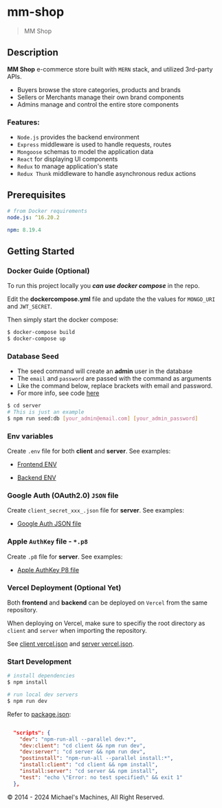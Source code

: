 # mm-shop

> MM Shop

## Description

**MM Shop** e-commerce store built with `MERN` stack, and utilized 3rd-party APIs.

- Buyers browse the store categories, products and brands
- Sellers or Merchants manage their own brand components
- Admins manage and control the entire store components

### Features:

- `Node.js` provides the backend environment
- `Express` middleware is used to handle requests, routes
- `Mongoose` schemas to model the application data
- `React` for displaying UI components
- `Redux` to manage application's state
- `Redux Thunk` middleware to handle asynchronous redux actions

## Prerequisites

```yaml
# from Docker requirements
node.js: ^16.20.2

npm: 8.19.4
```

## Getting Started

### Docker Guide (Optional)

To run this project locally you **_can use docker compose_** in the repo.

Edit the **dockercompose.yml** file and update the the values for `MONGO_URI` and `JWT_SECRET`.

Then simply start the docker compose:

```bash
$ docker-compose build
$ docker-compose up
```

### Database Seed

- The seed command will create an **admin** user in the database
- The `email` and `password` are passed with the command as arguments
- Like the command below, replace brackets with email and password.
- For more info, see code [here](server/utils/seed.js)

```bash
$ cd server
# This is just an example
$ npm run seed:db [your_admin@email.com] [your_admin_password]
```

### Env variables

Create `.env` file for both **client** and **server**. See examples:

- [Frontend ENV](client/.env.example)

- [Backend ENV](server/.env.example)

### Google Auth (OAuth2.0) `JSON` file

Create `client_secret_xxx_.json` file for **server**. See examples:

- [Google Auth JSON file](server/client_secret.apps.googleusercontent.com.json.example)

### Apple `AuthKey` file - `*.p8`

Create `.p8` file for **server**. See examples:

- [Apple AuthKey P8 file](server/AuthKey_8MWT8952R5.p8.example)

### Vercel Deployment (Optional Yet)

Both **frontend** and **backend** can be deployed on `Vercel` from the same repository.

When deploying on Vercel, make sure to specifiy the root directory as `client` and `server` when importing the repository.

See [client vercel.json](client/vercel.json) and [server vercel.json](server/vercel.json).

### Start Development

```bash
# install dependencies
$ npm install

# run local dev servers
$ npm run dev
```

Refer to [package.json](package.json):

```json

  "scripts": {
    "dev": "npm-run-all --parallel dev:*",
    "dev:client": "cd client && npm run dev",
    "dev:server": "cd server && npm run dev",
    "postinstall": "npm-run-all --parallel install:*",
    "install:client": "cd client && npm install",
    "install:server": "cd server && npm install",
    "test": "echo \"Error: no test specified\" && exit 1"
  },

```

&copy; 2014 - 2024 Michael's Machines, All Right Reserved.

